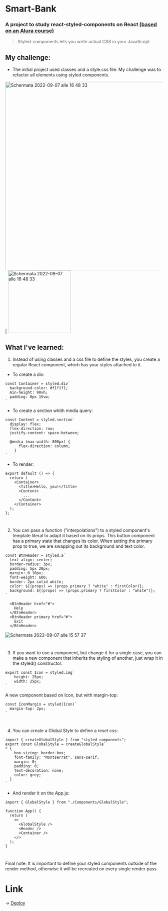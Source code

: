 # Smart-Bank

### A project to study react-styled-components on React [(based on an Alura course)](https://cursos.alura.com.br/course/react-styled-components)

> Styled-components lets you write actual CSS in your JavaScript. 

## My challenge:
- The initial project used classes and a style.css file. My challenge was to refactor all elements using styled components.

<img width="600" alt="Schermata 2022-09-07 alle 16 48 33" src="https://user-images.githubusercontent.com/104517812/188908663-7033ff2b-916d-4dad-9c19-c61a331c58ef.png">  |  <img width="200" alt="Schermata 2022-09-07 alle 16 48 33" src="https://user-images.githubusercontent.com/104517812/188909005-b0daaeef-7c40-4076-81e4-cc0f24605a94.png">


## What I've learned:
1. Instead of using classes and a css file to define the styles, you create a regular React component, which has your styles attached to it.
- To create a div:
```
const Container = styled.div`
  background-color: #f1f1f1;
  min-height: 90vh;
  padding: 0px 15vw;
`
```
- To create a section whith media query:
```
const Content = styled.section`
  display: flex;
  flex-direction: row;
  justify-content: space-between;

  @media (max-width: 800px) {
      flex-direction: column;
    }
`
```
- To render:
```
export default () => {
  return (
    <Container>
      <Title>Hello, you!</Title>
      <Content>
        ...
      </Content>
    </Container>
  );
};
```
#

2. You can pass a function ("interpolations") to a styled component's template literal to adapt it based on its props. This button component has a primary state that changes its color.  When setting the primary prop to true, we are swapping out its background and text color.
```
const BtnHeader = styled.a`
  text-align: center;
  border-radius: 3px;
  padding: 5px 20px;
  margin: 0 10px;
  font-weight: 600;
  border: 2px solid white;
  color: ${(props) => (props.primary ? "white" : firstColor)};
  background: ${(props) => (props.primary ? firstColor : "white")};
`
```

```
  <BtnHeader href="#">
    Help
  </BtnHeader>
  <BtnHeader primary href="#">
    Exit
  </BtnHeader>
```
![Schermata 2022-09-07 alle 15 57 37](https://user-images.githubusercontent.com/104517812/188896868-3b7f66bc-6391-47d5-a633-22da2402c2dc.png)

#

3. If you want to use a component, but change it for a single case, you can make a new component that inherits the styling of another, just wrap it in the styled() constructor. 

```
export const Icon = styled.img`
    height: 25px;
    width: 25px;
`
```
A new component based on Icon, but with margin-top:
```
const IconMargin = styled(Icon)`
  margin-top: 2px;
`
```

#

4. You can create a Global Style to define a reset css:
```
import { createGlobalStyle } from "styled-components";
export const GlobalStyle = createGlobalStyle`
* {
    box-sizing: border-box;
    font-family: "Montserrat", sans-serif;
    margin: 0;
    padding: 0;
    text-decoration: none;
    color: grey;
  }
`
```
- And render it on the App.js:
```
import { GlobalStyle } from "./Components/GlobalStyle";

function App() {
  return (
    <>
      <GlobalStyle />
      <Header />
      <Container />
    </>
  );
}
```

#

Final note: It is important to define your styled components outside of the render method, otherwise it will be recreated on every single render pass

# Link
-> [Deploy](https://dev-caroline-react-styled-components.netlify.app/)
